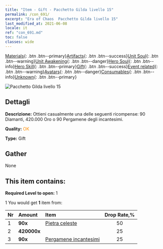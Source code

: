```yaml
---
title: "Item - Gift - Pacchetto Gilda livello 15"
permalink: /con_691/
excerpt: "Era of Chaos  Pacchetto Gilda livello 15"
last_modified_at: 2021-06-08
locale: it
ref: "con_691.md"
toc: false
classes: wide
---
```

 [Materials](/ItemsIT/){: .btn .btn--primary}[Artifacts](/ItemsIT/Artifacts/){: .btn .btn--success}[Unit Soul](/ItemsIT/UnitSoul/){: .btn .btn--warning}[Unit Awakening](/ItemsIT/UnitAwakening/){: .btn .btn--danger}[Hero Soul](/ItemsIT/HeroSoul/){: .btn .btn--info}[Hero Skill](/ItemsIT/HeroSkill/){: .btn .btn--primary}[Gift](/ItemsIT/Gift/){: .btn .btn--success}[Event related](/ItemsIT/Events/){: .btn .btn--warning}[Avatars](/ItemsIT/Avatars/){: .btn .btn--danger}[Consumables](/ItemsIT/Consumables/){: .btn .btn--info}[Unknown](/ItemsIT/Unknown/){: .btn .btn--primary}

 ![Pacchetto Gilda livello 15](/images/t/i_50002.png)

## Dettagli
 **Descrizione:** Ottieni casualmente una delle seguenti ricompense: 90 Diamanti, 420.000 Oro o 90 Pergamene degli incantesimi.

 **Quality:** <span style="color: #FF8C00">OK</span>

 **Type:** Gift

## Gather

  None

## This item contains:

 **Required Level to open:** 1

 1 You would get **1** item  from:

  | Nr | Amount |     Item    | Drop Rate,% |
  |:---|:-------|:------------|:---------:|
  | 1 |  **90x** | [Pietra celeste](/ItemsIT/art_188/) | 50 | 
  | 2 |  **420000x** | <i class="fas fa-coins"/> | 25 | 
  | 3 |  **90x** | [Pergamene incantesimi](/ItemsIT/con_694/) | 25 | 
